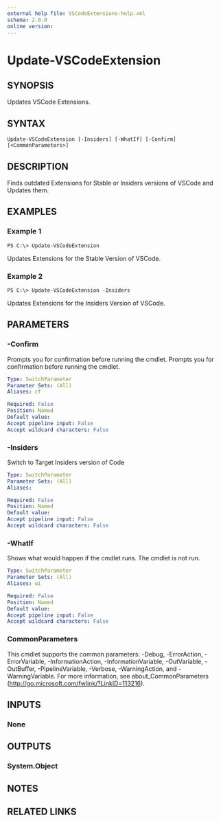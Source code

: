 ```yaml
---
external help file: VSCodeExtensions-help.xml
schema: 2.0.0
online version: 
---
```


# Update-VSCodeExtension
## SYNOPSIS
Updates VSCode Extensions.
## SYNTAX

```
Update-VSCodeExtension [-Insiders] [-WhatIf] [-Confirm] [<CommonParameters>]
```

## DESCRIPTION
Finds outdated Extensions for Stable or Insiders versions of VSCode and Updates them.
## EXAMPLES

### Example 1
```
PS C:\> Update-VSCodeExtension
```

Updates Extensions for the Stable Version of VSCode.
### Example 2
```
PS C:\> Update-VSCodeExtension -Insiders
```

Updates Extensions for the Insiders Version of VSCode.
## PARAMETERS

### -Confirm
Prompts you for confirmation before running the cmdlet. Prompts you for confirmation before running the cmdlet.

```yaml
Type: SwitchParameter
Parameter Sets: (All)
Aliases: cf

Required: False
Position: Named
Default value: 
Accept pipeline input: False
Accept wildcard characters: False
```

### -Insiders
Switch to Target Insiders version of Code

```yaml
Type: SwitchParameter
Parameter Sets: (All)
Aliases: 

Required: False
Position: Named
Default value: 
Accept pipeline input: False
Accept wildcard characters: False
```

### -WhatIf
Shows what would happen if the cmdlet runs. The cmdlet is not run.

```yaml
Type: SwitchParameter
Parameter Sets: (All)
Aliases: wi

Required: False
Position: Named
Default value: 
Accept pipeline input: False
Accept wildcard characters: False
```

### CommonParameters
This cmdlet supports the common parameters: -Debug, -ErrorAction, -ErrorVariable, -InformationAction, -InformationVariable, -OutVariable, -OutBuffer, -PipelineVariable, -Verbose, -WarningAction, and -WarningVariable. For more information, see about_CommonParameters (http://go.microsoft.com/fwlink/?LinkID=113216).
## INPUTS

### None

## OUTPUTS

### System.Object

## NOTES

## RELATED LINKS

